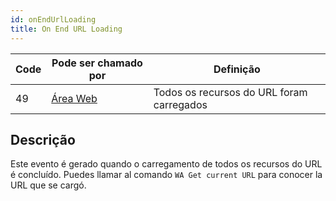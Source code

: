 ```yaml
---
id: onEndUrlLoading
title: On End URL Loading
---
```


| Code | Pode ser chamado por                        | Definição                                 |
| ---- | ------------------------------------------- | ----------------------------------------- |
| 49   | [Área Web](FormObjects/webArea_overview.md) | Todos os recursos do URL foram carregados |

## Descrição

Este evento é gerado quando o carregamento de todos os recursos do URL é concluído. Puedes llamar al comando `WA Get current URL` para conocer la URL que se cargó.
